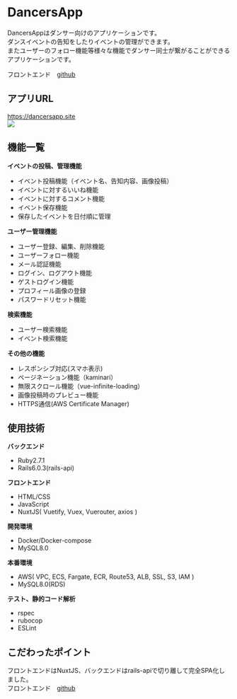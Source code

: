 # DancersApp

DancersAppはダンサー向けのアプリケーションです。  
ダンスイベントの告知をしたりイベントの管理ができます。  
またユーザーのフォロー機能等様々な機能でダンサー同士が繋がることができるアプリケーションです。

フロントエンド　[github](https://github.com/kuu18/dancersapp-front)
## アプリURL

https://dancersapp.site  
![](https://user-images.githubusercontent.com/64303128/116692045-b6de4100-a9f6-11eb-8940-1b0f375efda5.jpeg)

## 機能一覧
**イベントの投稿、管理機能**
- イベント投稿機能（イベント名、告知内容、画像投稿）
- イベントに対するいいね機能
- イベントに対するコメント機能
- イベント保存機能
- 保存したイベントを日付順に管理


**ユーザー管理機能**
- ユーザー登録、編集、削除機能
- ユーザーフォロー機能
- メール認証機能
- ログイン、ログアウト機能
- ゲストログイン機能
- プロフィール画像の登録
- パスワードリセット機能

**検索機能**
- ユーザー検索機能
- イベント検索機能

**その他の機能**
- レスポンシブ対応(スマホ表示)
- ページネーション機能（kaminari）
- 無限スクロール機能（vue-infinite-loading）
- 画像投稿時のプレビュー機能
- HTTPS通信(AWS Certificate Manager)

## 使用技術
**バックエンド**
- Ruby2.7.1
- Rails6.0.3(rails-api)

**フロントエンド**
- HTML/CSS
- JavaScript
- NuxtJS( Vuetify, Vuex, Vuerouter, axios )

**開発環境**
- Docker/Docker-compose
- MySQL8.0

**本番環境**
- AWS( VPC, ECS, Fargate, ECR, Route53, ALB, SSL, S3, IAM )
- MySQL8.0(RDS)

**テスト、静的コード解析**
- rspec
- rubocop
- ESLint

## こだわったポイント
フロントエンドはNuxtJS、バックエンドはrails-apiで切り離して完全SPA化しました。  
フロントエンド　[github](https://github.com/kuu18/dancersapp-front)

